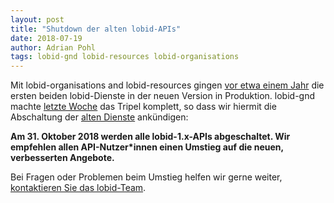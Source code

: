 ```yaml
---
layout: post
title: "Shutdown der alten lobid-APIs"
date: 2018-07-19
author: Adrian Pohl
tags: lobid-gnd lobid-resources lobid-organisations
---
```


Mit lobid-organisations and lobid-resources gingen [vor etwa einem Jahr](http://blog.lobid.org/2017/07/04/lobid-launch.html) die ersten beiden lobid-Dienste in der neuen Version in Produktion. lobid-gnd machte [letzte Woche](http://blog.lobid.org/2018/07/11/lobid-gnd-launch.html) das Tripel komplett, so dass wir hiermit die Abschaltung der [alten Dienste](http://lobid.org/api) ankündigen:

**Am 31. Oktober 2018 werden alle lobid-1.x-APIs abgeschaltet. Wir empfehlen allen API-Nutzer*innen einen Umstieg auf die neuen, verbesserten Angebote.**

Bei Fragen oder Problemen beim Umstieg helfen wir gerne weiter, [kontaktieren Sie das lobid-Team](https://lobid.org/team).